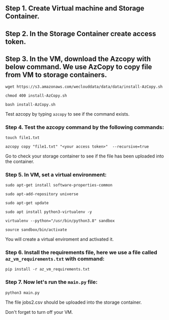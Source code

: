 ## Step 1. Create Virtual machine and Storage Container.
## Step 2. In the Storage Container create access token.
## Step 3. In the VM, download the Azcopy with below command. We use AzCopy to copy file from VM to storage containers.
```
wget https://s3.amazonaws.com/weclouddata/data/data/install-AzCopy.sh
```
```
chmod 400 install-AzCopy.sh
```
```
bash install-AzCopy.sh
```
Test azcopy by typing `azcopy` to see if the command exists.

### Step 4. Test the azcopy command by the following commands:
```
touch file1.txt
```
```
azcopy copy "file1.txt" "<your access token>"  --recursive=true
```
Go to check your storage container to see if the file has been uploaded into the container.

### Step 5. In VM, set a virtual environment:
```
sudo apt-get install software-properties-common
```
```
sudo apt-add-repository universe
```
```
sudo apt-get update
```
```
sudo apt install python3-virtualenv -y
```
```
virtualenv --python="/usr/bin/python3.8" sandbox
```
```
source sandbox/bin/activate
```
You will create a virtual enviroment and activated it.

### Step 6. Install the requirements file, here we use a file called `az_vm_requirements.txt` with command:
```
pip install -r az_vm_requirements.txt
```

### Step 7. Now let's run the `main.py` file:
```
python3 main.py
```

The file jobs2.csv should be uploaded into the storage container. 

Don't forget to turn off your VM. 


